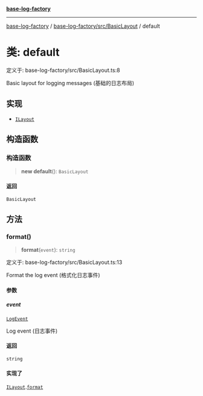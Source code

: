 [**base-log-factory**](../../../../index.md)

***

[base-log-factory](../../../../index.md) / [base-log-factory/src/BasicLayout](../index.md) / default

# 类: default

定义于: base-log-factory/src/BasicLayout.ts:8

Basic layout for logging messages (基础的日志布局)

## 实现

- [`ILayout`](../../typings/interfaces/ILayout.md)

## 构造函数

### 构造函数

> **new default**(): `BasicLayout`

#### 返回

`BasicLayout`

## 方法

### format()

> **format**(`event`): `string`

定义于: base-log-factory/src/BasicLayout.ts:13

Format the log event (格式化日志事件)

#### 参数

##### event

[`LogEvent`](../../typings/interfaces/LogEvent.md)

Log event (日志事件)

#### 返回

`string`

#### 实现了

[`ILayout`](../../typings/interfaces/ILayout.md).[`format`](../../typings/interfaces/ILayout.md#format)
